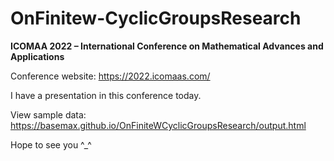 # OnFinitew-CyclicGroupsResearch

**ICOMAA 2022 – International Conference on Mathematical Advances and  Applications**

Conference website: https://2022.icomaas.com/

I have a presentation in this conference today.

View sample data: https://basemax.github.io/OnFiniteWCyclicGroupsResearch/output.html

Hope to see you ^_^
